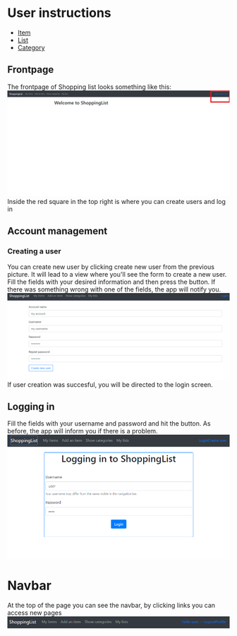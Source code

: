 # User instructions
 <!-- TOC depthFrom:2 depthTo:6 withLinks:1 updateOnSave:1 orderedList:0 -->
 - [Item](#item)
 - [List](#list)
 - [Category](#category)
 <!-- /TOC -->
## Frontpage
The frontpage of Shopping list looks something like this:
![frontpage](https://github.com/lossitomatossi/ShoppingList/blob/master/documentation/Pictures/index.PNG)
Inside the red square in the top right is where you can create users and log in
## Account management
### Creating a user
You can create new user by clicking create new user from the previous picture. It will lead to a view where you'll see the form to create a new user. Fill the fields with your desired information and then press the button. If there was something wrong with one of the fields, the app will notify you.
![Createuser](https://github.com/lossitomatossi/ShoppingList/blob/master/documentation/Pictures/create%20user.PNG)
If user creation was succesful, you will be directed to the login screen.
## Logging in
Fill the fields with your username and password and hit the button. As before, the app will inform you if there is a problem.
![Login](https://github.com/lossitomatossi/ShoppingList/blob/master/documentation/Pictures/login.PNG)
# Navbar
At the top of the page you can see the navbar, by clicking links you can access new pages
![navbar](https://github.com/lossitomatossi/ShoppingList/blob/master/documentation/Pictures/user_navbar.PNG)

